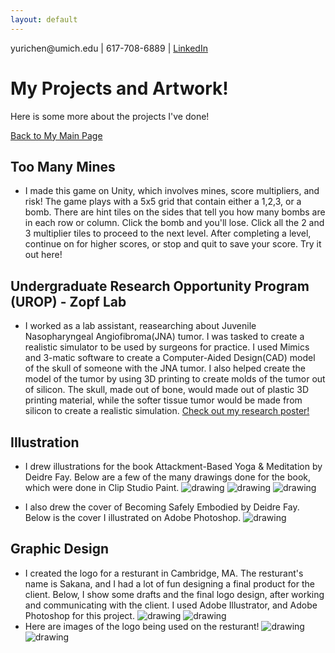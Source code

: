 ```yaml
---
layout: default
---
```

<html><body> 
<p> yurichen@umich.edu | 617-708-6889 | <a href="https://www.linkedin.com/in/yuri-chen-4b4ba61a3/"> LinkedIn </a> </p>
</body></html>
 

<!--Text can be **bold**, _italic_, or ~~strikethrough~~.

[Resume](./another-page.html).
-->

# My Projects and Artwork!

Here is some more about the projects I've done!

[Back to My Main Page](index.md)
<!--
## Header 2


 This is a blockquote following a header.
 When something is important enough, you do it even if the odds are not in your favor.
-->

<!--### Header 3

```js
 Javascript code with syntax highlighting.
var fun = function lang(l) {
  dateformat.i18n = require('./lang/' + l)
  return true;
}
```

```ruby
# Ruby code with syntax highlighting
GitHubPages::Dependencies.gems.each do |gem, version|
  s.add_dependency(gem, "= #{version}")
end
```
-->

<!--
##### Header 5

1.  This is an ordered list following a header.
2.  This is an ordered list following a header.
3.  This is an ordered list following a header.

###### Header 6

| head1        | head two          | three |
|:-------------|:------------------|:------|
| ok           | good swedish fish | nice  |
| out of stock | good and plenty   | nice  |
| ok           | good `oreos`      | hmm   |
| ok           | good `zoute` drop | yumm  |

### There's a horizontal rule below this.

* * *

### Here is an unordered list:

*   Item foo
*   Item bar
*   Item baz
*   Item zip

### And an ordered list:

1.  Item one
1.  Item two
1.  Item three
1.  Item four
-->

## Too Many Mines
- I made this game on Unity, which involves mines, score multipliers, and risk! The game plays with a 5x5 grid that contain either a 1,2,3, or a bomb. There are hint tiles on the sides that tell you how many bombs are in each row or column. Click the bomb and you'll lose. Click all the 2 and 3 multiplier tiles to proceed to the next level. After completing a level, continue on for higher scores, or stop and quit to save your score. Try it out here!

## Undergraduate Research Opportunity Program (UROP) - Zopf Lab
- I worked as a lab assistant, reasearching about Juvenile Nasopharyngeal Angiofibroma(JNA) tumor. I was tasked to create a realistic simulator to be used by surgeons for practice. I used Mimics and 3-matic software to create a Computer-Aided Design(CAD) model of the skull of someone with the JNA tumor. I also helped create the model of the tumor by using 3D printing to create molds of the tumor out of silicon. The skull, made out of bone, would made out of plastic 3D printing material, while the softer tissue tumor would be made from silicon to create a realistic simulation. <a href="https://github.com/yurichen17/yurichen17.github.io/blob/main/updated%20urop%20poster%202020%20(1).pdf" download="UROP-Yuri_Chen">Check out my research poster!</a>

## Illustration
- I drew illustrations for the book Attackment-Based Yoga & Meditation by Deidre Fay. Below are a few of the many drawings done for the book, which were done in Clip Studio Paint.
  ![drawing](anjalimundra1.jpg[width=100px])
  ![drawing](anjalimundra2.jpg)
  ![drawing](seatedtwist1.jpg)

- I also drew the cover of Becoming Safely Embodied by Deidre Fay. Below is the cover I illustrated on Adobe Photoshop.
  ![drawing](becoming_safely_embodied_final.jpg)
## Graphic Design
- I created the logo for a resturant in Cambridge, MA. The resturant's name is Sakana, and I had a lot of fun designing a final product for the client. Below, I show some drafts and the final logo design, after working and communicating with the client. I used Adobe Illustrator, and Adobe Photoshop for this project.
 ![drawing](sakana_logo_drafts.png)
 ![drawing](sakana_final.png)
- Here are images of the logo being used on the resturant!
 ![drawing](IMG_3429.jfif)
 ![drawing](IMG_3430.jfif)

<!--
  
  - level 2 item
    - level 3 item
    - level 3 item
- level 1 item
  - level 2 item
  - level 2 item
  - level 2 item
- level 1 item
  - level 2 item
  - level 2 item
- level 1 item

### Small image

![Octocat](https://github.githubassets.com/images/icons/emoji/octocat.png)

### Large image

![Branching](https://guides.github.com/activities/hello-world/branching.png)


### Definition lists can be used with HTML syntax.

<dl>
<dt>Name</dt>
<dd>Godzilla</dd>
<dt>Born</dt>
<dd>1952</dd>
<dt>Birthplace</dt>
<dd>Japan</dd>
<dt>Color</dt>
<dd>Green</dd>
</dl>

```
Long, single-line code blocks should not wrap. They should horizontally scroll if they are too long. This line should be long enough to demonstrate this.
```

```
The final element.
```
-->


